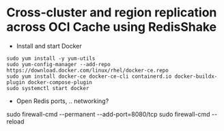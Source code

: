 # Cross-cluster and region replication across OCI Cache using RedisShake

- Install and start Docker
```
sudo yum install -y yum-utils  
sudo yum-config-manager --add-repo https://download.docker.com/linux/rhel/docker-ce.repo
sudo yum install docker-ce docker-ce-cli containerd.io docker-buildx-plugin docker-compose-plugin
sudo systemctl start docker
```

- Open Redis ports, .. networking?

sudo firewall-cmd --permanent --add-port=8080/tcp
sudo firewall-cmd --reload 

